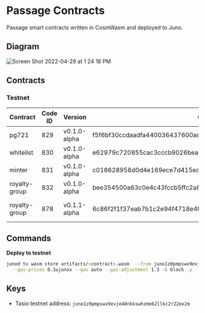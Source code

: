 # Passage Contracts

Passage smart contracts written in CosmWasm and deployed to Juno.

## Diagram

![Screen Shot 2022-04-29 at 1 24 18 PM](https://user-images.githubusercontent.com/6496257/165993415-0ca10d74-f875-47b6-b85e-00928bbd3f7a.png)

## Contracts

### Testnet

| Contract      | Code ID | Version      | Checksum                                                         | Notes                      |
| ------------- | ------- | ------------ | ---------------------------------------------------------------- | -------------------------- |
| pg721         | 829     | v0.1.0-alpha | f5f6bf30ccdaadfa440036437600ac3a98999cc4707f20a2b1e80842563e4384 |                            |
| whitelist     | 830     | v0.1.0-alpha | e62979c720855cac3cccb9026beaee806490a2655e17a3d88febfdd441d30297 |                            |
| minter        | 831     | v0.1.0-alpha | c018628958d0d4e169ece7d415eda4840a29a8a7ddde0ea1f62153cd72a764e4 |                            |
| royalty-group | 832     | v0.1.0-alpha | bee354500a63c0e4c43fccb5ffc2a83e62da08f32af40c7e7b010d24817d7ae0 |                            |
| royalty-group | 878     | v0.1.1-alpha | 6c86f2f1f37eab7b1c2e94f4718e4f8449e5d094f5b8dbb5a96f6c2f000e45ba | reworked distribute method |

## Commands

**Deploy to testnet**

```bash
junod tx wasm store artifacts/<contract>.wasm  --from juno1z0pmpswx9evje48nkkswhzme62llkc2r22ex2m --chain-id=uni-2 \
  --gas-prices 0.1ujunox --gas auto --gas-adjustment 1.3 -b block -y
```

## Keys

- Tasio testnet address: `juno1z0pmpswx9evje48nkkswhzme62llkc2r22ex2m`
